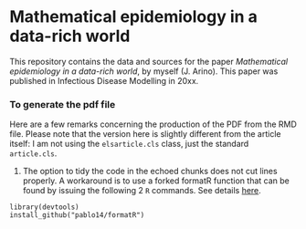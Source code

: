 # Mathematical epidemiology in a data-rich world
This repository contains the data and sources for the paper *Mathematical epidemiology in a data-rich world*, by myself (J. Arino). This paper was published in Infectious Disease Modelling in 20xx.

### To generate the pdf file
Here are a few remarks concerning the production of the PDF from the RMD file. Please note that the version here is slightly different from the article itself: I am not using the `elsarticle.cls` class, just the standard `article.cls`.

1. The option to tidy the code in the echoed chunks does not cut lines properly. A workaround is to use a forked formatR function that can be found by issuing the following 2 `R` commands. See details [here](https://stackoverflow.com/questions/20778635/formatr-width-cutoff-issue).
```
library(devtools)
install_github("pablo14/formatR")
```

